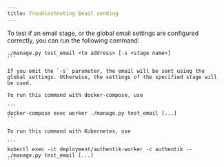 ```yaml
---
title: Troubleshooting Email sending
---
```


To test if an email stage, or the global email settings are configured correctly, you can run the following command:

````
./manage.py test_email <to address> [-s <stage name>]
```

If you omit the `-s` parameter, the email will be sent using the global settings. Otherwise, the settings of the specified stage will be used.

To run this command with docker-compose, use

```
docker-compose exec worker ./manage.py test_email [...]
```

To run this command with Kubernetes, use

```
kubectl exec -it deployment/authentik-worker -c authentik -- ./manage.py test_email [...]
```
